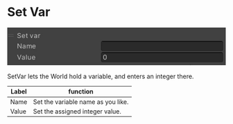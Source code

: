 
# Set Var
![SetVar](img/SetVar.jpg)

SetVar lets the World hold a variable, and enters an integer there.

|  Label |  function  |
| ----   | ---- |
| Name | Set the variable name as you like. |
| Value | Set the assigned integer value. |
